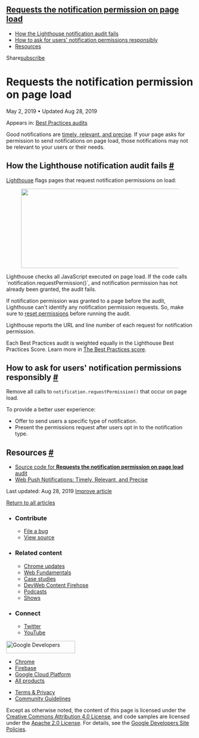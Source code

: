 ## <a href="#requests-the-notification-permission-on-page-load" class="w-toc__header--link">Requests the notification permission on page load</a>

- [How the Lighthouse notification audit fails](#how-the-lighthouse-notification-audit-fails)
- [How to ask for users' notification permissions responsibly](#how-to-ask-for-users'-notification-permissions-responsibly)
- [Resources](#resources)

Share<a href="/newsletter/" class="gc-analytics-event w-actions__fab w-actions__fab--subscribe"><span>subscribe</span></a>

# Requests the notification permission on page load

May 2, 2019 <span class="w-author__separator">•</span> Updated Aug 28, 2019

<span class="w-post-signpost__title">Appears in:</span> <a href="/lighthouse-best-practices" class="w-post-signpost__link">Best Practices audits</a>

Good notifications are [timely, relevant, and precise](https://developers.google.com/web/fundamentals/push-notifications/). If your page asks for permission to send notifications on page load, those notifications may not be relevant to your users or their needs.

## How the Lighthouse notification audit fails <a href="#how-the-lighthouse-notification-audit-fails" class="w-headline-link">#</a>

[Lighthouse](https://developers.google.com/web/tools/lighthouse/) flags pages that request notification permissions on load:

<figure><img src="https://web-dev.imgix.net/image/tcFciHGuF3MxnTr1y5ue01OGLBn2/eKTrQAAdl1v7pQL0GYRc.png?auto=format" class="w-screenshot" sizes="(min-width: 800px) 800px, calc(100vw - 48px)" srcset="https://web-dev.imgix.net/image/tcFciHGuF3MxnTr1y5ue01OGLBn2/eKTrQAAdl1v7pQL0GYRc.png?auto=format&amp;w=200 200w, https://web-dev.imgix.net/image/tcFciHGuF3MxnTr1y5ue01OGLBn2/eKTrQAAdl1v7pQL0GYRc.png?auto=format&amp;w=228 228w, https://web-dev.imgix.net/image/tcFciHGuF3MxnTr1y5ue01OGLBn2/eKTrQAAdl1v7pQL0GYRc.png?auto=format&amp;w=260 260w, https://web-dev.imgix.net/image/tcFciHGuF3MxnTr1y5ue01OGLBn2/eKTrQAAdl1v7pQL0GYRc.png?auto=format&amp;w=296 296w, https://web-dev.imgix.net/image/tcFciHGuF3MxnTr1y5ue01OGLBn2/eKTrQAAdl1v7pQL0GYRc.png?auto=format&amp;w=338 338w, https://web-dev.imgix.net/image/tcFciHGuF3MxnTr1y5ue01OGLBn2/eKTrQAAdl1v7pQL0GYRc.png?auto=format&amp;w=385 385w, https://web-dev.imgix.net/image/tcFciHGuF3MxnTr1y5ue01OGLBn2/eKTrQAAdl1v7pQL0GYRc.png?auto=format&amp;w=439 439w, https://web-dev.imgix.net/image/tcFciHGuF3MxnTr1y5ue01OGLBn2/eKTrQAAdl1v7pQL0GYRc.png?auto=format&amp;w=500 500w, https://web-dev.imgix.net/image/tcFciHGuF3MxnTr1y5ue01OGLBn2/eKTrQAAdl1v7pQL0GYRc.png?auto=format&amp;w=571 571w, https://web-dev.imgix.net/image/tcFciHGuF3MxnTr1y5ue01OGLBn2/eKTrQAAdl1v7pQL0GYRc.png?auto=format&amp;w=650 650w, https://web-dev.imgix.net/image/tcFciHGuF3MxnTr1y5ue01OGLBn2/eKTrQAAdl1v7pQL0GYRc.png?auto=format&amp;w=741 741w, https://web-dev.imgix.net/image/tcFciHGuF3MxnTr1y5ue01OGLBn2/eKTrQAAdl1v7pQL0GYRc.png?auto=format&amp;w=845 845w, https://web-dev.imgix.net/image/tcFciHGuF3MxnTr1y5ue01OGLBn2/eKTrQAAdl1v7pQL0GYRc.png?auto=format&amp;w=964 964w, https://web-dev.imgix.net/image/tcFciHGuF3MxnTr1y5ue01OGLBn2/eKTrQAAdl1v7pQL0GYRc.png?auto=format&amp;w=1098 1098w, https://web-dev.imgix.net/image/tcFciHGuF3MxnTr1y5ue01OGLBn2/eKTrQAAdl1v7pQL0GYRc.png?auto=format&amp;w=1252 1252w, https://web-dev.imgix.net/image/tcFciHGuF3MxnTr1y5ue01OGLBn2/eKTrQAAdl1v7pQL0GYRc.png?auto=format&amp;w=1428 1428w, https://web-dev.imgix.net/image/tcFciHGuF3MxnTr1y5ue01OGLBn2/eKTrQAAdl1v7pQL0GYRc.png?auto=format&amp;w=1600 1600w" width="800" height="213" /></figure>Lighthouse checks all JavaScript executed on page load. If the code calls `notification.requestPermission()`, and notification permission has not already been granted, the audit fails.

If notification permission was granted to a page before the audit, Lighthouse can't identify any notification permission requests. So, make sure to [reset permissions](https://support.google.com/chrome/answer/6148059) before running the audit.

Lighthouse reports the URL and line number of each request for notification permission.

Each Best Practices audit is weighted equally in the Lighthouse Best Practices Score. Learn more in [The Best Practices score](https://developers.google.com/web/tools/lighthouse/v3/scoring#best-practices).

## How to ask for users' notification permissions responsibly <a href="#how-to-ask-for-users&#39;-notification-permissions-responsibly" class="w-headline-link">#</a>

Remove all calls to `notification.requestPermission()` that occur on page load.

To provide a better user experience:

- Offer to send users a specific type of notification.
- Present the permissions request after users opt in to the notification type.

## Resources <a href="#resources" class="w-headline-link">#</a>

- [Source code for **Requests the notification permission on page load** audit](https://github.com/GoogleChrome/lighthouse/blob/master/lighthouse-core/audits/dobetterweb/notification-on-start.js)
- [Web Push Notifications: Timely, Relevant, and Precise](https://developers.google.com/web/fundamentals/push-notifications/)

<span class="w-mr--sm">Last updated: Aug 28, 2019 </span>[Improve article](https://github.com/GoogleChrome/web.dev/blob/master/src/site/content/en/lighthouse-best-practices/notification-on-start/index.md)

<a href="/lighthouse-best-practices" class="gc-analytics-event w-article-navigation__link w-article-navigation__link--back w-article-navigation__link--single">Return to all articles</a>

- ### Contribute

  - <a href="https://github.com/GoogleChrome/web.dev/issues/new?assignees=&amp;labels=bug&amp;template=bug_report.md&amp;title=" class="w-footer__linkbox-link">File a bug</a>
  - <a href="https://github.com/googlechrome/web.dev" class="w-footer__linkbox-link">View source</a>

- ### Related content

  - <a href="https://blog.chromium.org/" class="w-footer__linkbox-link">Chrome updates</a>
  - <a href="https://developers.google.com/web/" class="w-footer__linkbox-link">Web Fundamentals</a>
  - <a href="https://developers.google.com/web/showcase/" class="w-footer__linkbox-link">Case studies</a>
  - <a href="https://devwebfeed.appspot.com/" class="w-footer__linkbox-link">DevWeb Content Firehose</a>
  - <a href="/podcasts/" class="w-footer__linkbox-link">Podcasts</a>
  - <a href="/shows/" class="w-footer__linkbox-link">Shows</a>

- ### Connect

  - <a href="https://www.twitter.com/ChromiumDev" class="w-footer__linkbox-link">Twitter</a>
  - <a href="https://www.youtube.com/user/ChromeDevelopers" class="w-footer__linkbox-link">YouTube</a>

<a href="https://developers.google.com/" class="w-footer__utility-logo-link"><img src="/images/lockup-color.png" alt="Google Developers" class="w-footer__utility-logo" width="185" height="33" /></a>

- <a href="https://developer.chrome.com/" class="w-footer__utility-link">Chrome</a>
- <a href="https://firebase.google.com/" class="w-footer__utility-link">Firebase</a>
- <a href="https://cloud.google.com/" class="w-footer__utility-link">Google Cloud Platform</a>
- <a href="https://developers.google.com/products" class="w-footer__utility-link">All products</a>

<!-- -->

- <a href="https://policies.google.com/" class="w-footer__utility-link">Terms &amp; Privacy</a>
- <a href="/community-guidelines/" class="w-footer__utility-link">Community Guidelines</a>

Except as otherwise noted, the content of this page is licensed under the [Creative Commons Attribution 4.0 License](https://creativecommons.org/licenses/by/4.0/), and code samples are licensed under the [Apache 2.0 License](https://www.apache.org/licenses/LICENSE-2.0). For details, see the [Google Developers Site Policies](https://developers.google.com/terms/site-policies).
